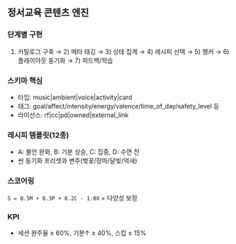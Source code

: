 ## 정서교육 콘텐츠 엔진

### 단계별 구현
1) 카탈로그 구축 → 2) 메타 태깅 → 3) 상태 집계 → 4) 레시피 선택 → 5) 랭커 → 6) 플레이아웃 동기화 → 7) 피드백/학습

### 스키마 핵심
- 타입: music|ambient|voice|activity|card
- 태그: goal/affect/intensity/energy/valence/time_of_day/safety_level 등
- 라이선스: rf|cc|pd|owned|external_link

### 레시피 템플릿(12종)
- A: 불안 완화, B: 기분 상승, C: 집중, D: 수면 전
- 씬 동기화 프리셋과 변주(벚꽃/장마/달빛/억새)

### 스코어링
`S = 0.5M + 0.3P + 0.2C - 1.0X` + 다양성 보정

### KPI
- 세션 완주율 ≥ 60%, 기분↑ ≥ 40%, 스킵 ≤ 15%
